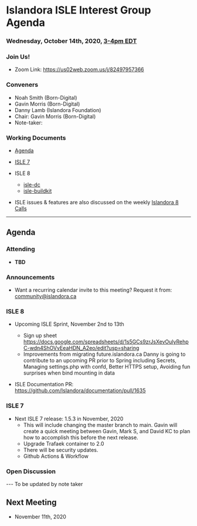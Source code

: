 # Islandora ISLE Interest Group Agenda
### Wednesday, October 14th, 2020, [3-4pm EDT](http://www.thetimezoneconverter.com/?t=1%20pm&tz=Toronto&)

### Join Us!
* Zoom Link: https://us02web.zoom.us/j/82497957366

### Conveners
* Noah Smith (Born-Digital)
* Gavin Morris (Born-Digital)
* Danny Lamb (Islandora Foundation)
* Chair: Gavin Morris (Born-Digital)
* Note-taker:

### Working Documents

* [Agenda](https://docs.google.com/document/d/1QZH-JFfroIA8NUFJu2NDwbmKV6ygCY7SjW001g8FeOU/edit#heading=h.7830nr7tkzrn)

* [ISLE 7](https://github.com/Islandora-Collaboration-Group/ISLE)

* ISLE 8
  * [isle-dc](https://github.com/Islandora-Devops/isle-dc)
  * [isle-buildkit](https://github.com/Islandora-Devops/isle-buildkit)

* ISLE issues & features are also discussed on the weekly [Islandora 8 Calls](https://github.com/Islandora/documentation/wiki/2020)

---

## Agenda

### Attending

* **TBD**

### Announcements

* Want a recurring calendar invite to this meeting? Request it from: [community@islandora.ca](mailto:community@islandora.ca)

### ISLE 8

* Upcoming ISLE Sprint, November 2nd to 13th
  * Sign up sheet https://docs.google.com/spreadsheets/d/1s5GCs9zrJsXevOulyRehpC-wdn4ShOVvEeaHDN_A2eo/edit?usp=sharing   
  * Improvements from migrating future.islandora.ca Danny is going to contribute to an upcoming PR prior to Spring including Secrets, Managing settings.php with confd, Better HTTPS setup, Avoiding fun surprises when bind mounting in data

* ISLE Documentation PR: https://github.com/Islandora/documentation/pull/1635  

### ISLE 7

* Next ISLE 7 release: 1.5.3 in November, 2020
  * This will include changing the master branch to main. Gavin will create a quick meeting between Gavin, Mark S, and David KC to plan how to accomplish this before the next release.
  * Upgrade Trafaek container to 2.0
  * There will be security updates.
  * Github Actions & Workflow

### Open Discussion

--- To be updated by note taker

## Next Meeting

* November 11th, 2020
